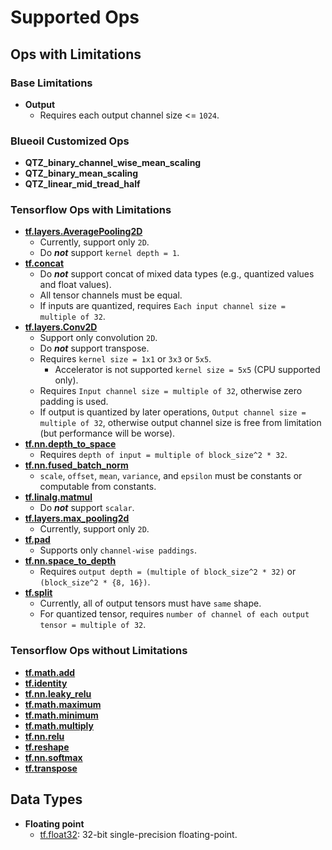 # Supported Ops
## Ops with Limitations
### Base Limitations
- **Output**
    - Requires each output channel size <= `1024`.

### Blueoil Customized Ops
- **QTZ_binary_channel_wise_mean_scaling**
- **QTZ_binary_mean_scaling**
- **QTZ_linear_mid_tread_half**

### Tensorflow Ops with Limitations
- **[tf.layers.AveragePooling2D](https://www.tensorflow.org/versions/r1.15/api_docs/python/tf/layers/AveragePooling2D)**
    - Currently, support only `2D`.
    - Do ***not*** support `kernel depth = 1`.
- **[tf.concat](https://www.tensorflow.org/versions/r1.15/api_docs/python/tf/concat)**
    - Do ***not*** support concat of mixed data types (e.g., quantized values and float values).
    - All tensor channels must be equal. 
    - If inputs are quantized, requires `Each input channel size = multiple of 32`.
- **[tf.layers.Conv2D](https://www.tensorflow.org/versions/r1.15/api_docs/python/tf/layers/Conv2D)**
    - Support only convolution `2D`.
    - Do ***not*** support transpose.
    - Requires `kernel size = 1x1` or `3x3` or `5x5`.
        - Accelerator is not supported `kernel size = 5x5` (CPU supported only).
    - Requires `Input channel size = multiple of 32`, otherwise zero padding is used.
    - If output is quantized by later operations, `Output channel size = multiple of 32`, otherwise output channel size is free from limitation (but performance will be worse).
- **[tf.nn.depth_to_space](https://www.tensorflow.org/versions/r1.15/api_docs/python/tf/nn/depth_to_space)**
    - Requires `depth of input = multiple of block_size^2 * 32`.
- **[tf.nn.fused_batch_norm](https://www.tensorflow.org/versions/r1.15/api_docs/python/tf/nn/fused_batch_norm)**
    - `scale`, `offset`, `mean`, `variance`, and `epsilon` must be constants or computable from constants.
- **[tf.linalg.matmul](https://www.tensorflow.org/versions/r1.15/api_docs/python/tf/linalg/matmul)**
    - Do ***not*** support `scalar`.
- **[tf.layers.max_pooling2d](https://www.tensorflow.org/versions/r1.15/api_docs/python/tf/layers/max_pooling2d)**
     - Currently, support only `2D`.
- **[tf.pad](https://www.tensorflow.org/versions/r1.15/api_docs/python/tf/pad)**
    - Supports only `channel-wise paddings`.
- **[tf.nn.space_to_depth](https://www.tensorflow.org/versions/r1.15/api_docs/python/tf/nn/space_to_depth)**
    - Requires `output depth = (multiple of block_size^2 * 32)` or `(block_size^2 * {8, 16})`.
- **[tf.split](https://www.tensorflow.org/versions/r1.15/api_docs/python/tf/split)**
    - Currently, all of output tensors must have `same` shape.
    - For quantized tensor, requires `number of channel of each output tensor = multiple of 32`.

###  Tensorflow Ops without Limitations
- **[tf.math.add](https://www.tensorflow.org/versions/r1.15/api_docs/python/tf/math/add)**
- **[tf.identity](https://www.tensorflow.org/versions/r1.15/api_docs/python/tf/identity)**
- **[tf.nn.leaky_relu](https://www.tensorflow.org/versions/r1.15/api_docs/python/tf/nn/leaky_relu)**
- **[tf.math.maximum](https://www.tensorflow.org/versions/r1.15/api_docs/python/tf/math/maximum)**
- **[tf.math.minimum](https://www.tensorflow.org/versions/r1.15/api_docs/python/tf/math/minimum)**
- **[tf.math.multiply](https://www.tensorflow.org/versions/r1.15/api_docs/python/tf/math/multiply)**
- **[tf.nn.relu](https://www.tensorflow.org/versions/r1.15/api_docs/python/tf/nn/relu)**
- **[tf.reshape](https://www.tensorflow.org/versions/r1.15/api_docs/python/tf/reshape)**
- **[tf.nn.softmax](https://www.tensorflow.org/versions/r1.15/api_docs/python/tf/nn/softmax)**
- **[tf.transpose](https://www.tensorflow.org/versions/r1.15/api_docs/python/tf/transpose)**


## Data Types
- **Floating point**
    - [tf.float32](https://www.tensorflow.org/api_docs/python/tf#float32): 32-bit single-precision floating-point.
